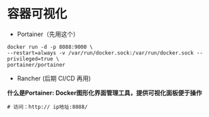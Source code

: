 # 容器可视化

- Portainer（先用这个）

```shell
docker run -d -p 8088:9000 \
--restart=always -v /var/run/docker.sock:/var/run/docker.sock --privileged=true \
portainer/portainer
```

- Rancher	(后期 CI/CD 再用)

  

**什么是Portainer: Docker图形化界面管理工具，提供可视化面板便于操作**

```shell
# 访问：http:// ip地址:8088/ 
```

